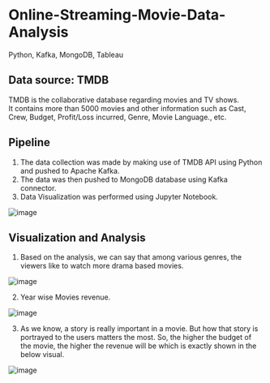 # Online-Streaming-Movie-Data-Analysis
Python, Kafka, MongoDB, Tableau


## Data source: TMDB 
TMDB is the collaborative database regarding movies and TV shows.
It contains more than 5000 movies and other information such as Cast, Crew, Budget, Profit/Loss incurred, Genre, Movie Language., etc.


## Pipeline

1. The data collection was made by making use of TMDB API using Python and pushed to Apache Kafka.
2. The data was then pushed to MongoDB database using Kafka connector.
3. Data Visualization was performed using Jupyter Notebook.

![image](https://github.com/KarthikBhat21/Online-Streaming-Movie-Data-Visualization/blob/main/ETL%20pipeline.jpg?raw=true)

## Visualization and Analysis

1. Based on the analysis, we can say that among various genres, the viewers like to watch more drama based movies.

![image](https://github.com/KarthikBhat21/Online-Streaming-Movie-Data-Visualization/blob/main/Movie%20Popularity%20w.r.t%20Genre.PNG?raw=true)

2. Year wise Movies revenue.

![image](https://github.com/KarthikBhat21/Online-Streaming-Movie-Data-Visualization/blob/main/Movie%20Revenue%20w.r.t%20year.PNG?raw=true)

3. As we know, a story is really important in a movie. But how that story is portrayed to the users matters the most. So, the higher the budget of the movie, the higher the revenue will be which is exactly shown in the below visual.

![image](https://github.com/KarthikBhat21/Online-Streaming-Movie-Data-Visualization/blob/main/Movie%20Budget%20vs%20Revenue.PNG?raw=true)
